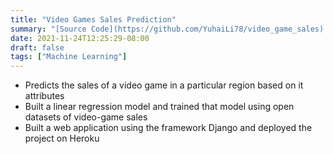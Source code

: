 ```yaml
---
title: "Video Games Sales Prediction"
summary: "[Source Code](https://github.com/YuhaiLi78/video_game_sales) | [Web App](https://video-games-sales-heroku.herokuapp.com/)"
date: 2021-11-24T12:25:29-08:00
draft: false
tags: ["Machine Learning"]
---
```

* Predicts the sales of a video game in a particular region based on it attributes
* Built a linear regression model and trained that model using open datasets of video-game sales
* Built a web application using the framework Django and deployed the project on Heroku

